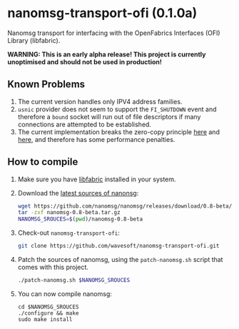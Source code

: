 # nanomsg-transport-ofi (0.1.0a)

Nanomsg transport for interfacing with the OpenFabrics Interfaces (OFI) Library (libfabric).

__WARNING: This is an early alpha release! This project is currently unoptimised and should not be used in production!__

## Known Problems

 1. The current version handles only IPV4 address families.
 2. `usnic` provider does not seem to support the `FI_SHUTDOWN` event and therefore a `bound` socket will run out of file descriptors if many connections are attempted to be established. 
 3. The current implementation breaks the zero-copy principle [here](src/transports/ofi/sofi.c#L245) and [here](src/transports/ofi/sofi.c#L342), and therefore has some performance penalties.

## How to compile

 1. Make sure you have [libfabric](http://ofiwg.github.io/libfabric/) installed in your system.
 2. Download the [latest sources of nanonsg](https://github.com/nanomsg/nanomsg/releases):

    ```sh
    wget https://github.com/nanomsg/nanomsg/releases/download/0.8-beta/nanomsg-0.8-beta.tar.gz
    tar -zxf nanomsg-0.8-beta.tar.gz
    NANOMSG_SROUCES=$(pwd)/nanomsg-0.8-beta
    ``` 
 3. Check-out `nanomsg-transport-ofi`:

    ```sh
    git clone https://github.com/wavesoft/nanomsg-transport-ofi.git
    ```
 4. Patch the sources of nanomsg, using the `patch-nanomsg.sh` script that comes with this project.

    ```sh
    ./patch-nanomsg.sh $NANOMSG_SROUCES
    ```
 5. You can now compile nanomsg:
    ```
    cd $NANOMSG_SROUCES
    ./configure && make
    sudo make install
    ```
